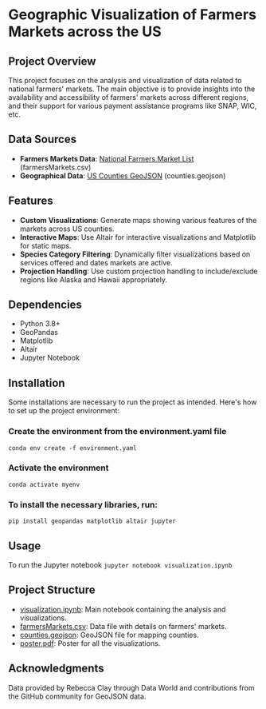 # Geographic Visualization of Farmers Markets across the US

## Project Overview

This project focuses on the analysis and visualization of data related to national farmers' markets. The main objective is to provide insights into the availability and accessibility of farmers' markets across different regions, and their support for various payment assistance programs like SNAP, WIC, etc.

## Data Sources
- **Farmers Markets Data**: [National Farmers Market List](https://data.world/rebeccaclay/national-farmers-market-list) (farmersMarkets.csv)
- **Geographical Data**: [US Counties GeoJSON](https://gist.github.com/sdwfrost/d1c73f91dd9d175998ed166eb216994a) (counties.geojson)

## Features

- **Custom Visualizations**: Generate maps showing various features of the markets across US counties.
- **Interactive Maps**: Use Altair for interactive visualizations and Matplotlib for static maps.
- **Species Category Filtering**: Dynamically filter visualizations based on services offered and dates markets are active.
- **Projection Handling**: Use custom projection handling to include/exclude regions like Alaska and Hawaii appropriately.

## Dependencies

- Python 3.8+
- GeoPandas
- Matplotlib
- Altair
- Jupyter Notebook

## Installation
Some installations are necessary to run the project as intended. Here's how to set up the project environment:

### Create the environment from the environment.yaml file
`conda env create -f environment.yaml`

### Activate the environment
`conda activate myenv`

### To install the necessary libraries, run:
`pip install geopandas matplotlib altair jupyter`

## Usage
To run the Jupyter notebook
`jupyter notebook visualization.ipynb`

## Project Structure
- [visualization.ipynb](https://github.com/saumyaphadkar24/FarmersMarket/blob/main/visualization.ipynb): Main notebook containing the analysis and visualizations.
- [farmersMarkets.csv](https://data.world/rebeccaclay/national-farmers-market-list): Data file with details on farmers' markets.
- [counties.geojson](https://gist.github.com/sdwfrost/d1c73f91dd9d175998ed166eb216994a): GeoJSON file for mapping counties.
- [poster.pdf](https://github.com/saumyaphadkar24/FarmersMarket/blob/main/poster.pdf): Poster for all the visualizations.

## Acknowledgments
Data provided by Rebecca Clay through Data World and contributions from the GitHub community for GeoJSON data.